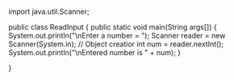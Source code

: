 import java.util.Scanner;

public class ReadInput
{
   public static void main(String args[])
     {
        System.out.println("\nEnter a number = ");
        Scanner reader = new Scanner(System.in); // Object creatior
        int num = reader.nextInt();
        System.out.println("\nEntered number is " + num);
     }

}
